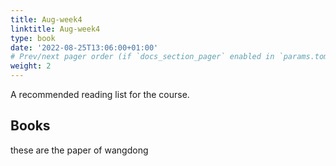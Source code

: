 ```yaml
---
title: Aug-week4
linktitle: Aug-week4
type: book
date: '2022-08-25T13:06:00+01:00'
# Prev/next pager order (if `docs_section_pager` enabled in `params.toml`)
weight: 2
---
```


A recommended reading list for the course.

## Books

these are the paper of wangdong



